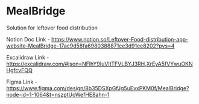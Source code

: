 # MealBridge
Solution for leftover food distribution

Notion Doc Link - https://www.notion.so/Leftover-Food-distribution-app-website-MealBridge-17ac9d58fa6980388871ce3d91ee8202?pvs=4

Excalidraw Link - https://excalidraw.com/#json=NFlhY9IuVItTFVLBYJ3RH,XrEyA5fVYwuOKNHgfcvFQQ

Figma Link - https://www.figma.com/design/8b35DSXpGfJg5uEvxPKM0f/MealBridge?node-id=1-1064&t=nszptUoWefHE8ahn-1
